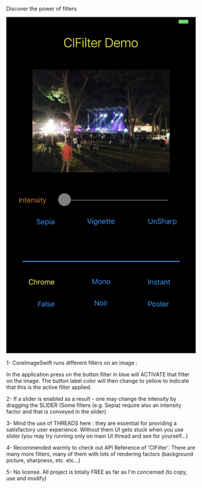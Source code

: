 
Discover the power of filters

 ![screenshot](/screenshotimagecore.png)

1- CoreImageSwift runs different filters on an image :

   In the application press on the button filter in blue will ACTIVATE that filter on
   the image. The button label color will then change to yellow to indicate that
   this is the active filter applied.

2- If a slider is enabled as a result - one may change the intensity by dragging
   the SLIDER (Some filters (e.g. Sepia) require also an intensity factor and
   that is conveyed in the slider)

3- Mind the use of THREADS here : they are essential for providing a
   satisfactory user experience. Without them UI gets stuck when you use slider
   (you may try running only on main UI thread and see for yourself...)

4- Recommended warmly to check out API Reference of 'CIFilter'. There are many
   more filters, many of them with lots of rendering factors
   (background picture, sharpness, etc. etc...)

5- No license. All project is totally FREE as far as I'm concerned (to
   copy, use and modify)
